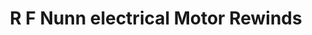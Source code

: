 ---
title: "R F Nunn electrical Motor Rewinds"
url: /bishop-auckland/r-f-nunn-electrical-motor-rewinds/
shop: Allgemein
---